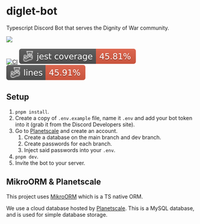 # diglet-bot
Typescript Discord Bot that serves the Dignity of War community. 

[![](https://dcbadge.vercel.app/api/server/joindig)](https://discord.gg/joindig)

[![CI](https://github.com/dignityofwar/diglet-bot/actions/workflows/ci.yml/badge.svg)](https://github.com/dignityofwar/diglet-bot/actions/workflows/ci.yml)
![Jest coverage](./badges/coverage-jest%20coverage.svg)
![Lines](./badges/coverage-lines.svg)

## Setup
1. `pnpm install`.
2. Create a copy of `.env.example` file, name it `.env` and add your bot token into it (grab it from the Discord Developers site).
3. Go to [Planetscale](https://planetscale.com/) and create an account.
   1. Create a database on the main branch and dev branch.
   2. Create passwords for each branch.
   3. Inject said passwords into your `.env`.
4. `pnpm dev`.
5. Invite the bot to your server.

## MikroORM & Planetscale

This project uses [MikroORM](https://mikro-orm.io/) which is a TS native ORM.

We use a cloud database hosted by [Planetscale](https://planetscale.com/). This is a MySQL database, and is used for simple database storage.
